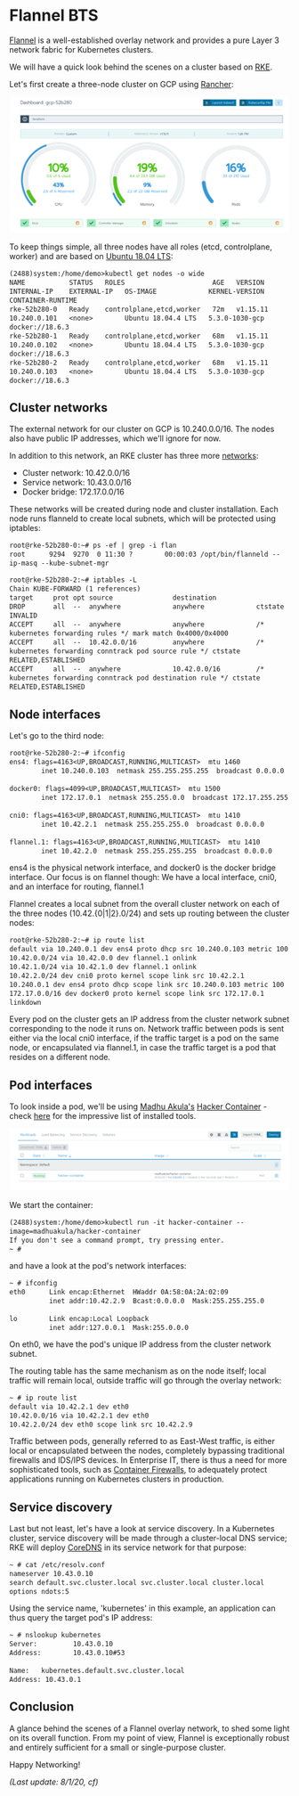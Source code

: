 # Flannel BTS

[Flannel](https://github.com/coreos/flannel) is a well-established overlay network and provides a pure Layer 3 network fabric for Kubernetes clusters.

We will have a quick look behind the scenes on a cluster based on [RKE](https://rancher.com/products/rke/).

Let's first create a three-node cluster on GCP using [Rancher](https://rancher.com/):

![GCP-52b280](gcp-52b280.png) 

To keep things simple, all three nodes have all roles (etcd, controlplane, worker) and are based on [Ubuntu 18.04 LTS](https://releases.ubuntu.com/18.04/):

```
(2488)system:/home/demo>kubectl get nodes -o wide
NAME           STATUS   ROLES                      AGE   VERSION    INTERNAL-IP    EXTERNAL-IP   OS-IMAGE             KERNEL-VERSION   CONTAINER-RUNTIME
rke-52b280-0   Ready    controlplane,etcd,worker   72m   v1.15.11   10.240.0.101   <none>        Ubuntu 18.04.4 LTS   5.3.0-1030-gcp   docker://18.6.3
rke-52b280-1   Ready    controlplane,etcd,worker   68m   v1.15.11   10.240.0.102   <none>        Ubuntu 18.04.4 LTS   5.3.0-1030-gcp   docker://18.6.3
rke-52b280-2   Ready    controlplane,etcd,worker   68m   v1.15.11   10.240.0.103   <none>        Ubuntu 18.04.4 LTS   5.3.0-1030-gcp   docker://18.6.3
```

## Cluster networks

The external network for our cluster on GCP is 10.240.0.0/16. The nodes also have public IP addresses, which we'll ignore for now.

In addition to this network, an RKE cluster has three more [networks](https://rancher.com/docs/rke/latest/en/config-options/services/):

- Cluster network: 10.42.0.0/16
- Service network: 10.43.0.0/16
- Docker bridge: 172.17.0.0/16

These networks will be created during node and cluster installation. Each node runs flanneld to create local subnets, which will be protected using iptables:

```
root@rke-52b280-0:~# ps -ef | grep -i flan
root      9294  9270  0 11:30 ?        00:00:03 /opt/bin/flanneld --ip-masq --kube-subnet-mgr
```

```
root@rke-52b280-2:~# iptables -L
Chain KUBE-FORWARD (1 references)
target     prot opt source               destination
DROP       all  --  anywhere             anywhere             ctstate INVALID
ACCEPT     all  --  anywhere             anywhere             /* kubernetes forwarding rules */ mark match 0x4000/0x4000
ACCEPT     all  --  10.42.0.0/16         anywhere             /* kubernetes forwarding conntrack pod source rule */ ctstate RELATED,ESTABLISHED
ACCEPT     all  --  anywhere             10.42.0.0/16         /* kubernetes forwarding conntrack pod destination rule */ ctstate RELATED,ESTABLISHED
```

## Node interfaces

Let's go to the third node:

```
root@rke-52b280-2:~# ifconfig
ens4: flags=4163<UP,BROADCAST,RUNNING,MULTICAST>  mtu 1460
        inet 10.240.0.103  netmask 255.255.255.255  broadcast 0.0.0.0

docker0: flags=4099<UP,BROADCAST,MULTICAST>  mtu 1500
        inet 172.17.0.1  netmask 255.255.0.0  broadcast 172.17.255.255

cni0: flags=4163<UP,BROADCAST,RUNNING,MULTICAST>  mtu 1410
        inet 10.42.2.1  netmask 255.255.255.0  broadcast 0.0.0.0

flannel.1: flags=4163<UP,BROADCAST,RUNNING,MULTICAST>  mtu 1410
        inet 10.42.2.0  netmask 255.255.255.255  broadcast 0.0.0.0
```

ens4 is the physical network interface, and docker0 is the docker bridge interface. Our focus is on flannel though: We have a local interface, cni0, and an interface for routing, flannel.1

Flannel creates a local subnet from the overall cluster network on each of the three nodes (10.42.{0|1|2}.0/24) and sets up routing between the cluster nodes:

```
root@rke-52b280-2:~# ip route list
default via 10.240.0.1 dev ens4 proto dhcp src 10.240.0.103 metric 100
10.42.0.0/24 via 10.42.0.0 dev flannel.1 onlink
10.42.1.0/24 via 10.42.1.0 dev flannel.1 onlink
10.42.2.0/24 dev cni0 proto kernel scope link src 10.42.2.1
10.240.0.1 dev ens4 proto dhcp scope link src 10.240.0.103 metric 100
172.17.0.0/16 dev docker0 proto kernel scope link src 172.17.0.1 linkdown
```

Every pod on the cluster gets an IP address from the cluster network subnet corresponding to the node it runs on. Network traffic between pods is sent either via the local cni0 interface, if the traffic target is a pod on the same node, or encapsulated via flannel.1, in case the traffic target is a pod that resides on a different node.

## Pod interfaces

To look inside a pod, we'll be using [Madhu Akula's](https://madhuakula.com/authors/madhuakula/) [Hacker Container](https://blog.madhuakula.com/hacker-container-for-kubernetes-security-assessments-7d1522e96073) - check [here](https://github.com/madhuakula/hacker-container/blob/master/list.todo) for the impressive list of installed tools.

![Hacker Container](hacker-container.png)

We start the container:

```
(2488)system:/home/demo>kubectl run -it hacker-container --image=madhuakula/hacker-container 
If you don't see a command prompt, try pressing enter.
~ # 
```

and have a look at the pod's network interfaces:

```
~ # ifconfig
eth0      Link encap:Ethernet  HWaddr 0A:58:0A:2A:02:09
          inet addr:10.42.2.9  Bcast:0.0.0.0  Mask:255.255.255.0

lo        Link encap:Local Loopback
          inet addr:127.0.0.1  Mask:255.0.0.0
```

On eth0, we have the pod's unique IP address from the cluster network subnet.

The routing table has the same mechanism as on the node itself; local traffic will remain local, outside traffic will go through the overlay network:

```
~ # ip route list
default via 10.42.2.1 dev eth0
10.42.0.0/16 via 10.42.2.1 dev eth0
10.42.2.0/24 dev eth0 scope link src 10.42.2.9
```

Traffic between pods, generally referred to as East-West traffic, is either local or encapsulated between the nodes, completely bypassing traditional firewalls and IDS/IPS devices. In Enterprise IT, there is thus a need for more sophisticated tools, such as [Container Firewalls](https://neuvector.com/network-security/next-generation-firewall-vs-container-firewall/), to adequately protect applications running on Kubernetes clusters in production.

## Service discovery

Last but not least, let's have a look at service discovery. In a Kubernetes cluster, service discovery will be made through a cluster-local DNS service; RKE will deploy [CoreDNS](https://coredns.io/) in its service network for that purpose:

```
~ # cat /etc/resolv.conf
nameserver 10.43.0.10
search default.svc.cluster.local svc.cluster.local cluster.local
options ndots:5
```

Using the service name, 'kubernetes' in this example, an application can thus query the target pod's IP address:

```
~ # nslookup kubernetes
Server:         10.43.0.10
Address:        10.43.0.10#53

Name:   kubernetes.default.svc.cluster.local
Address: 10.43.0.1
```

## Conclusion

A glance behind the scenes of a Flannel overlay network, to shed some light on its overall function. From my point of view, Flannel is exceptionally robust and entirely sufficient for a small or single-purpose cluster.



Happy Networking!



*(Last update: 8/1/20, cf)*


